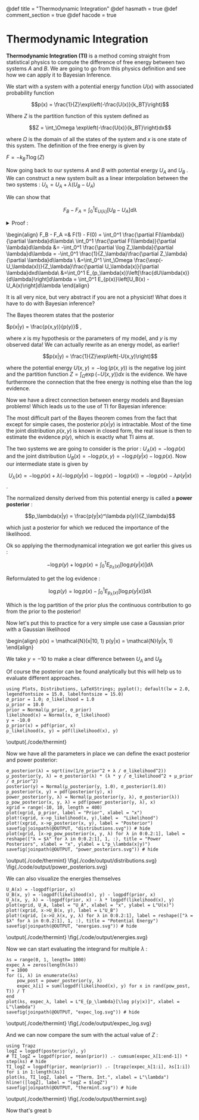

@def title = "Thermodynamic Integration"
@def hasmath = true
@def comment_section = true
@def hacode = true

# Thermodynamic Integration

**Thermodynamic Integration (TI)** is a method coming straight from statistical physics to compute the difference of free energy between two systems $A$ and $B$. We are going to go from this physics definition and see how we can apply it to Bayesian Inference.

We start with a system with a potential energy function $U(x)$ with associated probability function

$$p(x) = \frac{1}{Z}\exp\left(-\frac{U(x)}{k_BT}\right)$$

Where $Z$  is the partition function of this system defined as

$$Z = \int_\Omega \exp\left(-\frac{U(x)}{k_BT}\right)dx$$

where $\Omega$ is the domain of all the states of the system and $x$ is one state of this system. The definition of the free energy is given by

$F = -k_BT\log(Z)$

Now going back to our systems $A$ and $B$ with potential energy $U_A$ and $U_B$ . We can construct a new system built as a linear interpolation between the two systems : ${U_\lambda = U_A + \lambda(U_B - U_A)}$

We can show that

$$F_B - F_A = \int_0^1 E_{U(\lambda)}\left[U_B - U_A\right]d\lambda$$

<details>
    <summary> Proof :</summary>
    $$\int_0^1 \frac{\partial F(\lambda)}{\partial \lambda}d\lambda = \int_0^1 \frac{\partial \log(Z(\lambda)}{\partial \lambda}d\lambda = $$
</details>



\begin{align}
F_B - F_A =& F(1) - F(0) = \int_0^1 \frac{\partial F(\lambda)}{\partial \lambda}d\lambda\\
\int_0^1 \frac{\partial F(\lambda)}{\partial \lambda}d\lambda &= -\int_0^1 \frac{\partial \log Z_\lambda}{\partial \lambda}d\lambda = -\int_0^1 \frac{1}{Z_\lambda}\frac{\partial Z_\lambda}{\partial \lambda}d\lambda \\
&=\int_0^1 \int_\Omega \frac{\exp(-U_\lambda(x))}{Z_\lambda}\frac{\partial U_\lambda(x)}{\partial \lambda}dxd\lambda\\
&=\int_0^1 E_{p_\lambda(x)}\left[\frac{dU\lambda(x)}{d\lambda}\right]d\lambda = \int_0^1 E_{p(x)}\left[U_B(x) - U_A(x)\right]d\lambda
\end{align}



It is all very nice, but very abstract if you are not a physicist! What does it have to do with Bayesian inference?

The Bayes theorem states that the posterior

$p(x|y) = \frac{p(x,y)}{p(y)}$ ,

where $x$ is my hypothesis or the parameters of my model, and $y$ is my observed data! We can actually rewrite as an energy model, as earlier!

$$p(x|y) = \frac{1}{Z}\exp\left(-U(x,y)\right)$$

where the potential energy $U(x,y) = -\log(p(x,y))$ is the negative log joint and the partition function $Z=\int_\Omega \exp(-U(x,y))dx$ is the evidence. We have furthermore the connection that the free energy is nothing else than the log evidence.

Now we have a direct connection between energy models and Bayesian problems! Which leads us to the use of TI for Bayesian inference:

The most difficult part of the Bayes theorem comes from the fact that except for simple cases, the posterior $p(x|y)$ is intractable. Most of the time the joint distribution $p(x,y)$ is known in closed form, the real issue is then to estimate the evidence $p(y)$, which is exactly what TI aims at.

The two systems we are going to consider is the prior : $U_A(x) = -\log p(x)$ and the joint distribution $U_B(x) = -\log p(x,y) = -\log p(y|x) - \log p(x)$. Now our intermediate state is given by

$$U_\lambda(x) = -\log p(x) + \lambda(-\log p(y|x) - \log p(x) - \log p(x)) = -\log p(x) - \lambda p(y|x)$$.

The normalized density derived from this potential energy is called a **power posterior** :

$$p_\lambda(x|y) = \frac{p(y|x)^\lambda p(y)}{Z_\lambda}$$

which just a posterior for which we reduced the importance of the likelihood.

Ok so applying the thermodynamical integration we got earlier this gives us :

$$ - \log p(y) + \log p(x) = \int_0^1 E_{p_\lambda(x)}[\log p(y|x)]d\lambda$$

Reformulated to get the log evidence :

$$ \log p(y) = \log p(x) - \int_0^1 E_{p_\lambda(x)}[\log p(y|x)]d\lambda $$

Which is the log partition of the prior plus the continuous contribution to go from the prior to the posterior!

Now let's put this to practice for a very simple use case a Gaussian prior with a Gaussian likelihood

\begin{align}
p(x) = \mathcal{N}(x|10, 1)
p(y|x) = \mathcal{N}(y|x, 1)
\end{align}

We take $y = -10$ to make a clear difference between $U_A$ and $U_B$

Of course the posterior can be found analytically but this will help us to evaluate different approaches.
```julia:./code/thermint
using Plots, Distributions, LaTeXStrings; pyplot(); default(lw = 2.0, legendfontsize = 15.0, labelfontsize = 15.0)
σ_prior = 1.0; σ_likelihood = 1.0
μ_prior = 10.0
prior = Normal(μ_prior, σ_prior)
likelihood(x) = Normal(x, σ_likelihood)
y = -10.0
p_prior(x) = pdf(prior, x)
p_likelihood(x, y) = pdf(likelihood(x), y)
```
\output{./code/thermint}

Now we have all the parameters in place we can define the exact posterior and power posterior:

```julia:./code/thermint
σ_posterior(λ) = sqrt(inv(1/σ_prior^2 + λ / σ_likelihood^2))
μ_posterior(y, λ) = σ_posterior(λ) * (λ * y / σ_likelihood^2 + μ_prior / σ_prior^2)
posterior(y) = Normal(μ_posterior(y, 1.0), σ_posterior(1.0))
p_posterior(x, y) = pdf(posterior(y), x)
power_posterior(y, λ) = Normal(μ_posterior(y, λ), σ_posterior(λ))
p_pow_posterior(x, y, λ) = pdf(power_posterior(y, λ), x)
xgrid = range(-10, 10, length = 400)
plot(xgrid, p_prior, label = "Prior", xlabel = "x")
plot!(xgrid, x->p_likelihood(x, y),label =  "Likelihood")
plot!(xgrid, x->p_posterior(x, y), label = "Posterior")
savefig(joinpath(@OUTPUT, "distributions.svg")) # hide
plot(xgrid, [x->p_pow_posterior(x, y, λ) for λ in 0:0.2:1], label = reshape(["λ = $λ" for λ in 0:0.2:1], 1, :), title = "Power Posteriors", xlabel = "x", ylabel = L"p_\lambda(x|y)")
savefig(joinpath(@OUTPUT, "power_posteriors.svg")) # hide
```

\output{./code/thermint}
\fig{./code/output/distributions.svg}
\fig{./code/output/power_posteriors.svg}

We can also visualize the energies themselves
```julia:./code/thermint
U_A(x) = -logpdf(prior, x)
U_B(x, y) = -logpdf(likelihood(x), y) - logpdf(prior, x)
U_λ(x, y, λ) = -logpdf(prior, x) - λ * logpdf(likelihood(x), y)
plot(xgrid, U_A, label = "U_A", xlabel = "x", ylabel = L"U(x)")
plot!(xgrid, x->U_B(x, y), label = L"U_B")  
plot!(xgrid, [x->U_λ(x, y, λ) for λ in 0:0.2:1], label = reshape(["λ = $λ" for λ in 0:0.2:1], 1, :), title = "Potential Energy")
savefig(joinpath(@OUTPUT, "energies.svg")) # hide
```
\output{./code/thermint}
\fig{./code/output/energies.svg}

Now we can start evaluating the integrand for multiple $\lambda$ :

```julia:./code/thermint
λs = range(0, 1, length= 1000)
expec_λ = zeros(length(λs))
T = 1000
for (i, λ) in enumerate(λs)
    pow_post = power_posterior(y, λ)
    expec_λ[i] = sum(logpdf(likelihood(x), y) for x in rand(pow_post, T)) / T
end
plot(λs, expec_λ, label = L"E_{p_\lambda}[\log p(y|x)]", xlabel = L"\lambda")
savefig(joinpath(@OUTPUT, "expec_log.svg")) # hide
```
\output{./code/thermint}
\fig{./code/output/expec_log.svg}

And we can now compare the sum with the actual value of $Z$ :

```julia:./code/thermint
using Trapz
logZ = logpdf(posterior(y), y)
# TI_logZ = logpdf(prior, mean(prior)) .- cumsum(expec_λ[1:end-1]) * step(λs) # hide
TI_logZ = logpdf(prior, mean(prior)) .- [trapz(expec_λ[1:i], λs[1:i]) for i in 1:length(λs)]
plot(λs, TI_logZ, label = "Therm. Int.", xlabel = L"\lambda")
hline!([logZ], label = "logZ = $logZ")
savefig(joinpath(@OUTPUT, "thermint.svg")) # hide
```
\output{./code/thermint}
\fig{./code/output/thermint.svg}

Now that's great b
